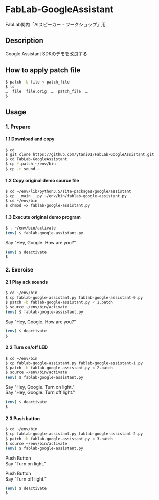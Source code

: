 FabLab-GoogleAssistant
====
FabLab関内「AIスピーカー・ワークショップ」用

## Description
Google Assistant SDKのデモを改良する

## How to apply patch file

```bash
$ patch -b file < patch_file
$ ls
…  file  file.orig  …  patch_file  …
$ 
```

## Usage

### 1. Prepare

#### 1.1 Download and copy

```bash
$ cd
$ git clone https://github.com/ytani01/FabLab-GoogleAssistant.git
$ cd FabLab-GoogleAssistant
$ cp *.patch ~/env/bin
$ cp -r sound ~
```

#### 1.2 Copy original demo source file

```bash
$ cd ~/env/lib/python3.5/site-packages/google/assistant
$ cp __main__.py ~/env/bin/fablab-google-assistant.py
$ cd ~/env/bin
$ chmod +x fablab-google-assistant.py
```

#### 1.3 Execute original demo program

```bash
$ . ~/env/bin/activate
(env) $ fablab-google-assistant.py
```
Say "Hey, Google. How are you?"

```bash
(env) $ deactivate
$ 
```

### 2. Exercise

#### 2.1 Play ack sounds

```bash
$ cd ~/env/bin
$ cp fablab-google-assistant.py fablab-google-assistant-0.py
$ patch -b fablab-google-assistant.py < 1.patch
$ source ~/env/bin/activate
(env) $ fablab-google-assistant.py
```
Say "Hey, Google. How are you?"

```bash
(env) $ deactivate
$ 
```

#### 2.2 Turn on/off LED

```bash
$ cd ~/env/bin
$ cp fablab-google-assistant.py fablab-google-assistant-1.py
$ patch -b fablab-google-assistant.py < 2.patch
$ source ~/env/bin/activate
(env) $ fablab-google-assistant.py
```
Say "Hey, Google. Turn on light."  
Say "Hey, Google. Turn off light."

```bash
(env) $ deactivate
$ 
```

#### 2.3 Push button

```bash
$ cd ~/env/bin
$ cp fablab-google-assistant.py fablab-google-assistant-2.py
$ patch -b fablab-google-assistant.py < 3.patch
$ source ~/env/bin/activate
(env) $ fablab-google-assistant.py
```
Push Button  
Say "Turn on light."

Push Button  
Say "Turn off light."

```bash
(env) $ deactivate
$ 
```

